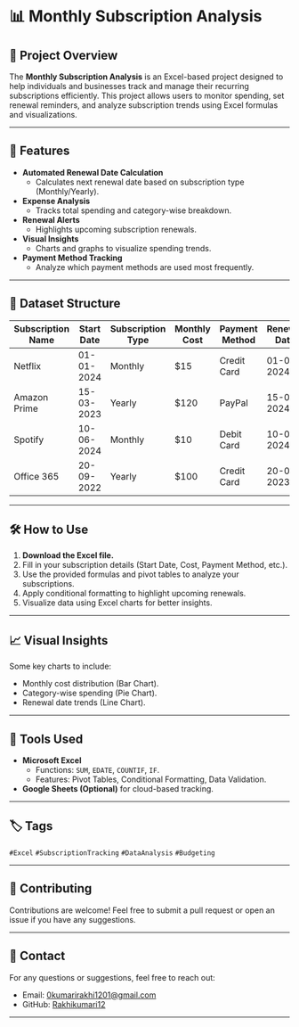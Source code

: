 # 📊 Monthly Subscription Analysis  

## 📝 Project Overview  
The **Monthly Subscription Analysis** is an Excel-based project designed to help individuals and businesses track and manage their recurring subscriptions efficiently. This project allows users to monitor spending, set renewal reminders, and analyze subscription trends using Excel formulas and visualizations.  

---

## 🚀 Features  
- **Automated Renewal Date Calculation**  
  - Calculates next renewal date based on subscription type (Monthly/Yearly).  
- **Expense Analysis**  
  - Tracks total spending and category-wise breakdown.  
- **Renewal Alerts**  
  - Highlights upcoming subscription renewals.  
- **Visual Insights**  
  - Charts and graphs to visualize spending trends.  
- **Payment Method Tracking**  
  - Analyze which payment methods are used most frequently.  

---

## 📂 Dataset Structure  

| Subscription Name | Start Date  | Subscription Type | Monthly Cost | Payment Method | Renewal Date |
|------------------|-------------|-------------------|--------------|----------------|--------------|
| Netflix          | 01-01-2024   | Monthly           | $15           | Credit Card    | 01-02-2024   |
| Amazon Prime     | 15-03-2023   | Yearly            | $120          | PayPal         | 15-03-2024   |
| Spotify          | 10-06-2024   | Monthly           | $10           | Debit Card     | 10-07-2024   |
| Office 365       | 20-09-2022   | Yearly            | $100          | Credit Card    | 20-09-2023   |

---


## 🛠️ How to Use

1. **Download the Excel file.**  
2. Fill in your subscription details (Start Date, Cost, Payment Method, etc.).  
3. Use the provided formulas and pivot tables to analyze your subscriptions.  
4. Apply conditional formatting to highlight upcoming renewals.  
5. Visualize data using Excel charts for better insights.  

---

## 📈 Visual Insights

Some key charts to include:

- Monthly cost distribution (Bar Chart).  
- Category-wise spending (Pie Chart).  
- Renewal date trends (Line Chart).  

---

## 🔧 Tools Used

- **Microsoft Excel**  
  - Functions: `SUM`, `EDATE`, `COUNTIF`, `IF`.  
  - Features: Pivot Tables, Conditional Formatting, Data Validation.  
- **Google Sheets (Optional)** for cloud-based tracking.  

---

## 🏷️ Tags

`#Excel` `#SubscriptionTracking` `#DataAnalysis` `#Budgeting`  

---

## 🤝 Contributing

Contributions are welcome! Feel free to submit a pull request or open an issue if you have any suggestions.  

---

## 📧 Contact

For any questions or suggestions, feel free to reach out:

- Email: [0kumarirakhi1201@gmail.com](mailto:0kumarirakhi1201@gmail.com)  
- GitHub: [Rakhikumari12](https://github.com/Rakhikumari12)  

---
